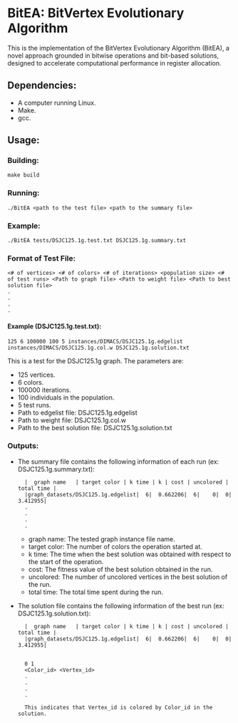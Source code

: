 # BitEA: BitVertex Evolutionary Algorithm
This is the implementation of the BitVertex Evolutionary Algorithm (BitEA), a novel approach grounded in bitwise operations 
and bit-based solutions, designed to accelerate computational performance in register allocation.

## Dependencies:
- A computer running Linux.
- Make.
- gcc.

## Usage:
### Building:
    make build
### Running:
    ./BitEA <path to the test file> <path to the summary file>
### Example:
    ./BitEA tests/DSJC125.1g.test.txt DSJC125.1g.summary.txt
### Format of Test File:
    <# of vertices> <# of colors> <# of iterations> <population size> <# of test runs> <Path to graph file> <Path to weight file> <Path to best solution file>
    .
    .
    .
    .
#### Example (DSJC125.1g.test.txt):
    125 6 100000 100 5 instances/DIMACS/DSJC125.1g.edgelist instances/DIMACS/DSJC125.1g.col.w DSJC125.1g.solution.txt
This is a test for the DSJC125.1g graph. The parameters are:
- 125 vertices.
- 6 colors.
- 100000 iterations.
- 100 individuals in the population.
- 5 test runs.
- Path to edgelist file: DSJC125.1g.edgelist
- Path to weight file: DSJC125.1g.col.w
- Path to the best solution file: DSJC125.1g.solution.txt

### Outputs:
- The summary file contains the following information of each run (ex: DSJC125.1g.summary.txt):

        |  graph name   | target color | k time | k | cost | uncolored | total time |
        |graph_datasets/DSJC125.1g.edgelist|  6|  0.662206|  6|    0|  0|  3.412955|
        .
        .
        .
        .

    - graph name: The tested graph instance file name.
    - target color: The number of colors the operation started at.
    - k time: The time when the best solution was obtained with respect to the start of the operation.
    - cost: The fitness value of the best solution obtained in the run.
    - uncolored: The number of uncolored vertices in the best solution of the run.
    - total time: The total time spent during the run. 


- The solution file contains the following information of the best run (ex: DSJC125.1g.solution.txt):

        |  graph name   | target color | k time | k | cost | uncolored | total time |
        |graph_datasets/DSJC125.1g.edgelist|  6|  0.662206|  6|    0|  0|  3.412955|


        0 1
        <Color_id> <Vertex_id>
        .
        .
        .
        .

        This indicates that Vertex_id is colored by Color_id in the solution.

